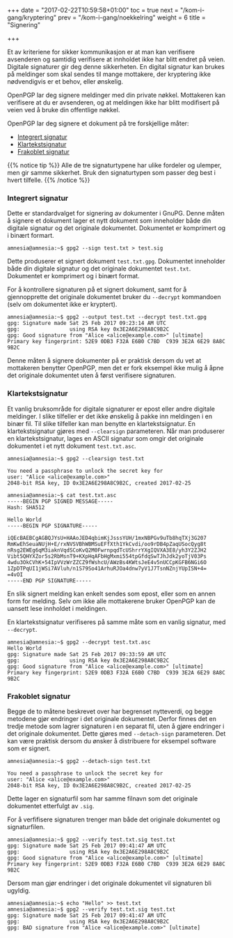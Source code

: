 +++
date = "2017-02-22T10:59:58+01:00"
toc = true
next = "/kom-i-gang/kryptering"
prev = "/kom-i-gang/noekkelring"
weight = 6
title = "Signering"

+++

Et av kriteriene for sikker kommunikasjon er at man kan verifisere avsenderen
og samtidig verifisere at innholdet ikke har blitt endret på veien.
Digitale signaturer gir deg denne sikkerheten. En digital signatur kan brukes
på meldinger som skal sendes til mange mottakere, der kryptering ikke nødvendigvis
er et behov, eller ønskelig.

OpenPGP lar deg signere meldinger med din private nøkkel. Mottakeren kan verifisere
at du er avsenderen, og at meldingen ikke har blitt modifisert på veien ved å bruke
din offentlige nøkkel.

OpenPGP lar deg signere et dokument på tre forskjellige måter:

 * [Integrert signatur](#integrert-signatur)
 * [Klartekstsignatur](#klartekstsignatur)
 * [Frakoblet signatur](#frakoblet-signatur)

{{% notice tip %}}
Alle de tre signaturtypene har ulike fordeler og ulemper, men gir samme sikkerhet.
Bruk den signaturtypen som passer deg best i hvert tilfelle.
{{% /notice %}}  

### Integrert signatur
Dette er standardvalget for signering av dokumenter i GnuPG. Denne måten å signere
et dokument lager et nytt dokument som inneholder både din digitale signatur og det
originale dokumentet. Dokumentet er komprimert og i binært formart.

    amnesia@amnesia:~$ gpg2 --sign test.txt > test.sig

Dette produserer et signert dokument `test.txt.gpg`. Dokumentet inneholder både din
digitale signatur og det originale dokumentet `test.txt`.
Dokumentet er komprimert og i binært format.

For å kontrollere signaturen på et signert dokument, samt for å gjennopprette det
originale dokumentet bruker du `--decrypt` kommandoen (selv om dokumentet ikke er
kryptert).

    amnesia@amnesia:~$ gpg2 --output test.txt --decrypt test.txt.gpg
    gpg: Signature made Sat 25 Feb 2017 09:23:14 AM UTC
    gpg:                using RSA key 0x3E2A6E298A8C9B2C
    gpg: Good signature from "Alice <alice@example.com>" [ultimate]
    Primary key fingerprint: 52E9 0DB3 F32A E6B0 C7BD  C939 3E2A 6E29 8A8C 9B2C

Denne måten å signere dokumenter på er praktisk dersom du vet at mottakeren
benytter OpenPGP, men det er fork eksempel ikke mulig å åpne det originale
dokumentet uten å først verifisere signaturen.

### Klartekstsignatur
Et vanlig bruksområde for digitale signaturer er epost eller andre digitale
meldinger. I slike tilfeller er det ikke ønskelig å pakke inn meldingen i en
binær fil. Til slike tilfeller kan man benytte en klartekstsignatur.
En klartekstsignatur gjøres med `--clearsign` parameteren. Når man produserer en
klartekstsignatur, lages en ASCII signatur som omgir det originale dokumentet i
et nytt dokument `test.txt.asc`.

    amnesia@amnesia:~$ gpg2 --clearsign test.txt

    You need a passphrase to unlock the secret key for
    user: "Alice <alice@example.com>"
    2048-bit RSA key, ID 0x3E2A6E298A8C9B2C, created 2017-02-25

    amnesia@amnesia:~$ cat test.txt.asc
    -----BEGIN PGP SIGNED MESSAGE-----
    Hash: SHA512

    Hello World
    -----BEGIN PGP SIGNATURE-----

    iQEcBAEBCgAGBQJYsU+HAAoJED4qbimKjJsssYUH/1mxNBPGv9uTb8hqTXj3G207
    RmKwEhSeuaNUjH+E/rxNVSVBhWBMSuEFfXth1YkCvdi/oo9rDB4pZaqUSocQyg8t
    nRsg2EWEg6qM3iaknVqdSCoKvQ2M0FwrnpqdTcUShrrYXgIQVXA3E8/yh3Y2ZJH2
    Vibt5QHYXZor5s2RbMsnT9+KXpHqAFbHgMxmi554tpGfdqSwTJhJdk2yoTjV03Ps
    4wdu3OkCVhK+54IpVVzWrZZCZ9fWshcU/AWzBs4KWtsJeE4v5nUCCpKGFB6NGi6O
    1ZpDTPqUI1jWSi7AVluh/n1S79So41ArhuRJOa4dnw7yV1J7TsnNZnjYUpISN+4=
    =4vOI
    -----END PGP SIGNATURE-----

En slik signert melding kan enkelt sendes som epost, eller som en annen form for
melding. Selv om ikke alle mottakerene bruker OpenPGP kan de uansett lese innholdet
i meldingen.

En klartekstsignatur verifiseres på samme måte som en vanlig signatur, med `--decrypt`.

    amnesia@amnesia:~$ gpg2 --decrypt test.txt.asc
    Hello World
    gpg: Signature made Sat 25 Feb 2017 09:33:59 AM UTC
    gpg:                using RSA key 0x3E2A6E298A8C9B2C
    gpg: Good signature from "Alice <alice@example.com>" [ultimate]
    Primary key fingerprint: 52E9 0DB3 F32A E6B0 C7BD  C939 3E2A 6E29 8A8C 9B2C

### Frakoblet signatur
Begge de to måtene beskrevet over har begrenset nytteverdi, og begge metodene
gjør endringer i det originale dokumentet. Derfor finnes det en tredje metode
som lagrer signaturen i en separat fil, uten å gjøre endringer i det originale
dokumentet. Dette gjøres med `--detach-sign` parameteren.
Det kan være praktisk dersom du ønsker å distribuere for eksempel software som
er signert.

    amnesia@amnesia:~$ gpg2 --detach-sign test.txt

    You need a passphrase to unlock the secret key for
    user: "Alice <alice@example.com>"
    2048-bit RSA key, ID 0x3E2A6E298A8C9B2C, created 2017-02-25

Dette lager en signaturfil som har samme filnavn som det originale dokumentet
etterfulgt av `.sig`.

For å verfifisere signaturen trenger man både det originale dokumentet og
signaturfilen.

    amnesia@amnesia:~$ gpg2 --verify test.txt.sig test.txt
    gpg: Signature made Sat 25 Feb 2017 09:41:47 AM UTC
    gpg:                using RSA key 0x3E2A6E298A8C9B2C
    gpg: Good signature from "Alice <alice@example.com>" [ultimate]
    Primary key fingerprint: 52E9 0DB3 F32A E6B0 C7BD  C939 3E2A 6E29 8A8C 9B2C

Dersom man gjør endringer i det originale dokumentet vil signaturen bli ugyldig.

    amnesia@amnesia:~$ echo "Hello" >> test.txt
    amnesia@amnesia:~$ gpg2 --verify test.txt.sig test.txt
    gpg: Signature made Sat 25 Feb 2017 09:41:47 AM UTC
    gpg:                using RSA key 0x3E2A6E298A8C9B2C
    gpg: BAD signature from "Alice <alice@example.com>" [ultimate]
